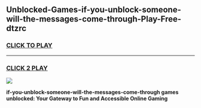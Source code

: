 
## Unblocked-Games-if-you-unblock-someone-will-the-messages-come-through-Play-Free-dtzrc
<h3>
<a href="https://premium76.site?title=if-you-unblock-someone-will-the-messages-come-through&ref=23A">CLICK TO PLAY</a></h3>
<hr>

<h3>
<a href="https://premium76.site?title=if-you-unblock-someone-will-the-messages-come-through&ref=23A">CLICK 2 PLAY</a>
  
</h3>

<a href="https://premium76.site?title=if-you-unblock-someone-will-the-messages-come-through&ref=23A"><img src="https://clearcache.store/games.png"></a>


**if-you-unblock-someone-will-the-messages-come-through games unblocked: Your Gateway to Fun and Accessible Online Gaming**
